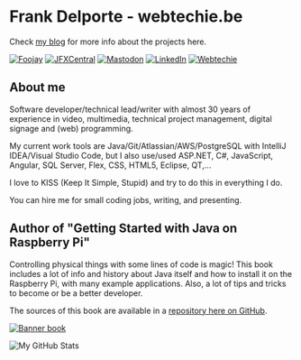 # Frank Delporte - webtechie.be

Check [my blog](https://webtechie.be/) for more info about the projects here.

[![Foojay](https://img.shields.io/badge/Find_me_on-Foojay-blue?logo=openjdk&logoColor=white)](https://foojay.io/today/author/frankdelporte/)
[![JFXCentral](https://img.shields.io/badge/Find_me_on-JFXCentral-blue?logo=openjdk&logoColor=white)](https://www.jfx-central.com/people/f.delporte)
[![Mastodon](https://img.shields.io/badge/Find_me_on-Mastodon-blue?logo=mastodon&logoColor=white)](https://foojay.social/@frankdelporte)
[![LinkedIn](https://img.shields.io/badge/Find_me_on-LinkedIn-blue?logo=linkedin&logoColor=white)](https://www.linkedin.com/in/frankdelporte/)
[![Webtechie](https://img.shields.io/badge/Find_me_on-Webtechie-blue?logo=firefox&logoColor=white)](https://www.webtechie.be)

## About me

Software developer/technical lead/writer with almost 30 years of experience in video, multimedia, technical project management, digital signage and (web) programming.

My current work tools are Java/Git/Atlassian/AWS/PostgreSQL with IntelliJ IDEA/Visual Studio Code, but I also use/used ASP.NET, C#, JavaScript, Angular, SQL Server, Flex, CSS, HTML5, Eclipse, QT,...

I love to KISS (Keep It Simple, Stupid) and try to do this in everything I do.

You can hire me for small coding jobs, writing, and presenting. 

## Author of "Getting Started with Java on Raspberry Pi"

Controlling physical things with some lines of code is magic! This book includes a lot of info and history about Java itself and how to install it on the Raspberry Pi, with many example applications. Also, a lot of tips and tricks to become or be a better developer.

The sources of this book are available in a [repository here on GitHub](https://github.com/FDelporte/JavaOnRaspberryPi).

[![Banner book](https://webtechie.be/images/book/book-banner.png)](https://webtechie.be/books/)

![My GitHub Stats](https://github-readme-stats.vercel.app/api/?username=FDelporte&count_private=true&theme=tokyonight&showicons=true)
